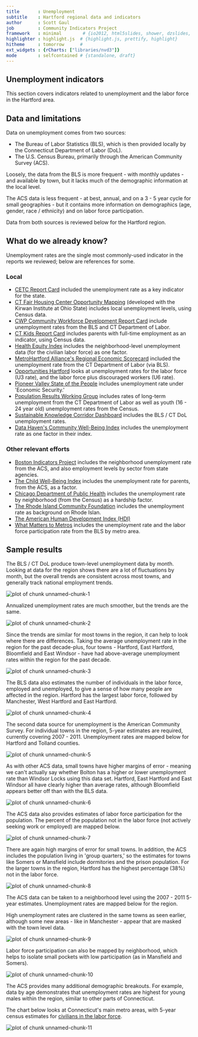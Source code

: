 ```yaml
---
title       : Unemployment
subtitle    : Hartford regional data and indicators
author      : Scott Gaul
job         : Community Indicators Project
framework   : minimal        # {io2012, html5slides, shower, dzslides, ...}
highlighter : highlight.js  # {highlight.js, prettify, highlight}
hitheme     : tomorrow      # 
ext_widgets : {rCharts: ["libraries/nvd3"]} 
mode        : selfcontained # {standalone, draft}
---
```


## Unemployment indicators

This section covers indicators related to unemployment and the labor force in the Hartford area. 

## Data and limitations

Data on unemployment comes from two sources: 
* The Bureau of Labor Statistics (BLS), which is then provided locally by the Connecticut Department of Labor (DoL). 
* The U.S. Census Bureau, primarily through the American Community Survey (ACS).

Loosely, the data from the BLS is more frequent - with monthly updates - and available by town, but it lacks much of the demographic information at the local level. 

The ACS data is less frequent - at best, annual, and on a 3 - 5 year cycle for small geographies - but it contains more information on demographics (age, gender, race / ethnicity) and on labor force participation. 

Data from both sources is reviewed below for the Hartford region. 

## What do we already know?

Unemployment rates are the single most commonly-used indicator in the reports we reviewed; below are references for some. 

### Local

* [CETC Report Card](http://www.ctdol.state.ct.us/OWC/CETC/2013ReportCard.pdf) included the unemployment rate as a key indicator for the state. 
* [CT Fair Housing Center Opportunity Mapping](http://www.ctfairhousing.org/people-place-and-opportunity-report/) (developed with the Kirwan Institute at Ohio State) includes local unemployment levels, using Census data. 
* [CWP Community Workforce Development Report Card](http://www.capitalworkforce.org/ctworks/documents/Community_Workforce_Development_Report_Card_2011ff.pdf) include unemployment rates from the BLS and CT Department of Labor. 
* [CT Kids Report Card](http://www.cga.ct.gov/kid/rba/results.asp) includes parents with full-time employment as an indicator, using Census data. 
* [Health Equity Index](http://www.cadh.org/health-equity/health-equity-index.html) includes the neighborhood-level unemployment data (for the civilian labor force) as one factor.
* [MetroHartford Alliance's Regional Economic Scorecard](http://www.metrohartford.com/economic-development/regional-data) included the unemployment rate from the CT Department of Labor (via BLS).
* [Opportunities Hartford](http://www.cahs.org/programs-opportunitieshartford.asp) looks at unemployment rates for the labor force (U3 rate), and the labor force plus discouraged workers (U6 rate). 
* [Pioneer Valley State of the People](http://pvpc.org/resources/datastats/state-of-people/stateofthepeople2013.pdf) includes unemployment rate under 'Economic Security.'
* [Population Results Working Group](http://www.ct.gov/opm/cwp/view.asp?a=2998&Q=490946) includes rates of long-term unemployment from the CT Department of Labor as well as youth (16 - 24 year old) unemployment rates from the Census. 
* [Sustainable Knowledge Corridor Dashboard](http://www.sustainableknowledgecorridor.org/site/content/how-are-we-doing) includes the BLS / CT DoL unemployment rates. 
* [Data Haven's Community Well-Being Index](http://www.ctdatahaven.org/communityindex) includes the unemployment rate as one factor in their index. 

### Other relevant efforts

* [Boston Indicators Project](http://www.bostonindicators.org/) includes the neighborhood unemployment rate from the ACS, and also employment levels by sector from state agencies. 
* [The Child Well-Being Index](http://fcd-us.org/our-work/child-well-being-index-cwi) includes the unemployment rate for parents, from the ACS, as a factor. 
* [Chicago Department of Public Health](https://data.cityofchicago.org/Health-Human-Services/hardship-index/792q-4jtu) includes the unemployment rate by neighborhood (from the Census) as a hardship factor.
* [The Rhode Island Community Foundation](http://www.rifoundation.org/CommunityLeadership/CommunityDashboard/tabid/1157/Default.aspx) includes the unemployment rate as background on Rhode Islan. 
* [The American Human Development Index (HDI)](http://www.measureofamerica.org/human-development/) 
* [What Matters to Metros](http://www.futurefundneo.org/whatmatters) includes the unemployment rate and the labor force participation rate from the BLS by metro area. 

## Sample results

The BLS / CT DoL produce town-level unemployment data by month. Looking at data for the region shows there are a lot of fluctuations by month, but the overall trends are consistent across most towns, and generally track national employment trends. 

![plot of chunk unnamed-chunk-1](assets/fig/unnamed-chunk-1.png) 


Annualized unemployment rates are much smoother, but the trends are the same. 

![plot of chunk unnamed-chunk-2](assets/fig/unnamed-chunk-2.png) 


Since the trends are similar for most towns in the region, it can help to look where there are differences. Taking the average unemployment rate in the region for the past decade-plus, four towns - Hartford, East Hartford, Bloomfield and East Windsor - have had above-average unemployment rates within the region for the past decade. 

![plot of chunk unnamed-chunk-3](assets/fig/unnamed-chunk-3.png) 


The BLS data also estimates the number of individuals in the labor force, employed and unemployed, to give a sense of how many people are affected in the region. Hartford has the largest labor force, followed by Manchester, West Hartford and East Hartford.  

![plot of chunk unnamed-chunk-4](assets/fig/unnamed-chunk-4.png) 


The second data source for unemployment is the American Community Survey. For individual towns in the region, 5-year estimates are required, currently covering 2007 - 2011. Unemployment rates are mapped below for Hartford and Tolland counties.  

![plot of chunk unnamed-chunk-5](assets/fig/unnamed-chunk-5.png) 


As with other ACS data, small towns have higher margins of error - meaning we can't actually say whether Bolton has a higher or lower unemployment rate than Windsor Locks using this data set. Hartford, East Hartford and East Windsor all have clearly higher than average rates, although Bloomfield appears better off than with the BLS data.

![plot of chunk unnamed-chunk-6](assets/fig/unnamed-chunk-6.png) 


The ACS data also provides estimates of labor force participation for the population. The percent of the population not in the labor force (not actively seeking work or employed) are mapped below. 

![plot of chunk unnamed-chunk-7](assets/fig/unnamed-chunk-7.png) 


There are again high margins of error for small towns. In addition, the ACS includes the population living in 'group quarters,' so the estimates for towns like Somers or Mansfield include dormitories and the prison population. For the larger towns in the region, Hartford has the highest percentage (38%) not in the labor force. 

![plot of chunk unnamed-chunk-8](assets/fig/unnamed-chunk-8.png) 


The ACS data can be taken to a neighborhood level using the 2007 - 2011 5-year estimates. Unemployment rates are mapped below for the region. 

High unemployment rates are clustered in the same towns as seen earlier, although some new areas - like in Manchester - appear that are masked with the town level data. 


![plot of chunk unnamed-chunk-9](assets/fig/unnamed-chunk-9.png) 


Labor force participation can also be mapped by neighborhood, which helps to isolate small pockets with low participation (as in Mansfield and Somers). 

![plot of chunk unnamed-chunk-10](assets/fig/unnamed-chunk-10.png) 


The ACS provides many additional demographic breakouts. For example, data by age demonstrates that unemployment rates are highest for young males within the region, similar to other parts of Connecticut.

The chart below looks at Connecticut's main metro areas, with 5-year census estimates  for [civilians in the labor force](http://factfinder2.census.gov/faces/tableservices/jsf/pages/productview.xhtml?pid=ACS_11_5YR_B23001&prodType=table).

![plot of chunk unnamed-chunk-11](assets/fig/unnamed-chunk-11.png) 



